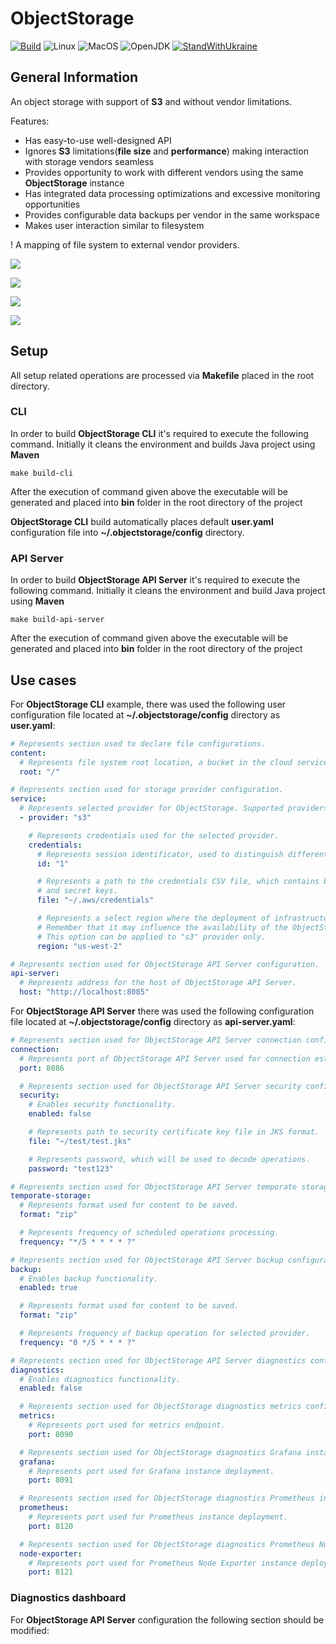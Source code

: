 # ObjectStorage

[![Build](https://github.com/YarikRevich/ObjectStorage/actions/workflows/build.yml/badge.svg)](https://github.com/YarikRevich/ObjectStorage/actions/workflows/build.yml)
![Linux](https://img.shields.io/badge/Linux-FCC624?style=for-the-badge&logo=linux&logoColor=black)
![MacOS](https://img.shields.io/badge/MacOS-8773f5?style=for-the-badge&logo=macos&logoColor=black)
![OpenJDK](https://img.shields.io/badge/JDK-23-65bd60?style=for-the-badge)
[![StandWithUkraine](https://raw.githubusercontent.com/vshymanskyy/StandWithUkraine/main/badges/StandWithUkraine.svg)](https://github.com/vshymanskyy/StandWithUkraine/blob/main/docs/README.md)

## General Information

An object storage with support of **S3** and without vendor limitations.

Features:
* Has easy-to-use well-designed API
* Ignores **S3** limitations(**file size** and **performance**) making interaction with storage vendors seamless
* Provides opportunity to work with different vendors using the same **ObjectStorage** instance
* Has integrated data processing optimizations and excessive monitoring opportunities
* Provides configurable data backups per vendor in the same workspace
* Makes user interaction similar to filesystem

! A mapping of file system to external vendor providers.

![](./docs/high-level-design.png)

![](./docs/detailed-design.png)

![](./docs/internal-database-design.png)

![](./docs/internal-storage-design.png)

## Setup

All setup related operations are processed via **Makefile** placed in the root directory.

### CLI

In order to build **ObjectStorage CLI** it's required to execute the following command. Initially it cleans the environment and builds Java project using **Maven**
```shell
make build-cli
```

After the execution of command given above the executable will be generated and placed into **bin** folder in the root directory of the project

**ObjectStorage CLI** build automatically places default **user.yaml** configuration file into **~/.objectstorage/config** directory.

### API Server

In order to build **ObjectStorage API Server** it's required to execute the following command. Initially it cleans the environment and build Java project using **Maven**
```shell
make build-api-server
```

After the execution of command given above the executable will be generated and placed into **bin** folder in the root directory of the project

## Use cases

For **ObjectStorage CLI** example, there was used the following user configuration file located at **~/.objectstorage/config** directory as **user.yaml**:
```yaml
# Represents section used to declare file configurations.
content:
  # Represents file system root location, a bucket in the cloud service context.
  root: "/"

# Represents section used for storage provider configuration.
service:
  # Represents selected provider for ObjectStorage. Supported providers are "s3" and "gcs" only.
  - provider: "s3"

    # Represents credentials used for the selected provider.
    credentials:
      # Represents session identificator, used to distinguish different workspaces and thus separate content inside.
      id: "1"

      # Represents a path to the credentials CSV file, which contains both access
      # and secret keys.
      file: "~/.aws/credentials"

      # Represents a select region where the deployment of infrastructure will be performed.
      # Remember that it may influence the availability of the ObjectStorage deployed infrastructure.
      # This option can be applied to "s3" provider only.
      region: "us-west-2"

# Represents section used for ObjectStorage API Server configuration.
api-server:
  # Represents address for the host of ObjectStorage API Server.
  host: "http://localhost:8085"
```

For **ObjectStorage API Server** there was used the following configuration file located at **~/.objectstorage/config** directory as **api-server.yaml**:
```yaml
# Represents section used for ObjectStorage API Server connection configuration.
connection:
  # Represents port of ObjectStorage API Server used for connection establishment.
  port: 8086

  # Represents section used for ObjectStorage API Server security configuration.
  security:
    # Enables security functionality.
    enabled: false

    # Represents path to security certificate key file in JKS format.
    file: "~/test/test.jks"

    # Represents password, which will be used to decode operations.
    password: "test123"

# Represents section used for ObjectStorage API Server temporate storage configuration.
temporate-storage:
  # Represents format used for content to be saved.
  format: "zip"

  # Represents frequency of scheduled operations processing.
  frequency: "*/5 * * * * ?"

# Represents section used for ObjectStorage API Server backup configuration.
backup:
  # Enables backup functionality.
  enabled: true

  # Represents format used for content to be saved.
  format: "zip"

  # Represents frequency of backup operation for selected provider.
  frequency: "0 */5 * * * ?"

# Represents section used for ObjectStorage API Server diagnostics configuration.
diagnostics:
  # Enables diagnostics functionality.
  enabled: false

  # Represents section used for ObjectStorage diagnostics metrics configuration.
  metrics:
    # Represents port used for metrics endpoint.
    port: 8090

  # Represents section used for ObjectStorage diagnostics Grafana instance.
  grafana:
    # Represents port used for Grafana instance deployment.
    port: 8091

  # Represents section used for ObjectStorage diagnostics Prometheus instance.
  prometheus:
    # Represents port used for Prometheus instance deployment.
    port: 8120

  # Represents section used for ObjectStorage diagnostics Prometheus Node Exporter instance.
  node-exporter:
    # Represents port used for Prometheus Node Exporter instance deployment.
    port: 8121
```

### Diagnostics dashboard

For **ObjectStorage API Server** configuration the following section should be modified: